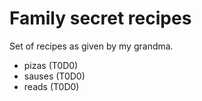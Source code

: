 # Family secret recipes

Set of recipes as given by my grandma.

* pizas (T0D0)
* sauses (T0D0)
* reads (T0D0)